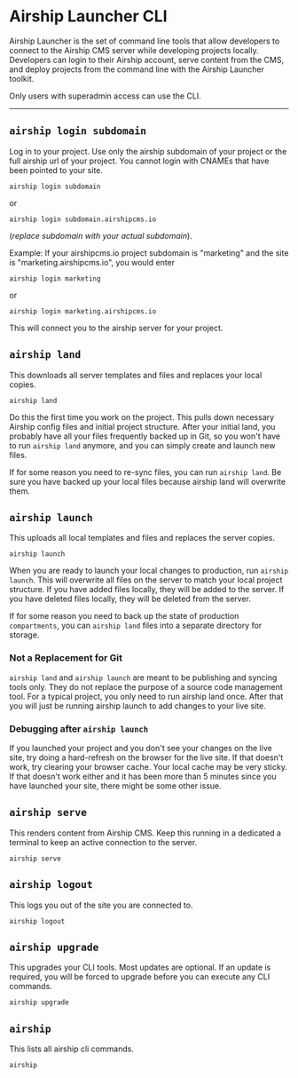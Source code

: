 # Airship Launcher CLI
Airship Launcher is the set of command line tools that allow developers to connect to the Airship CMS server while developing projects locally. Developers can login to their Airship account, serve content from the CMS, and deploy projects from the command line with the Airship Launcher toolkit.

Only users with superadmin access can use the CLI.

---

## `airship login subdomain`
Log in to your project. Use only the airship subdomain of your project or the full airship url of your project. You cannot login with CNAMEs that have been pointed to your site.
```
airship login subdomain
```
or
```
airship login subdomain.airshipcms.io
```
(_replace subdomain with your actual subdomain_). 

Example: If your airshipcms.io project subdomain is "marketing" and the site is "marketing.airshipcms.io", you would enter 
```
airship login marketing
```
or
```
airship login marketing.airshipcms.io
```
This will connect you to the airship server for your project.

## `airship land`
This downloads all server templates and files and replaces your local copies.
```
airship land
```
Do this the first time you work on the project. This pulls down necessary Airship config files and initial project structure. After your initial land, you probably have all your files frequently backed up in Git, so you won't have to run `airship land` anymore, and you can simply create and launch new files.

If for some reason you need to re-sync files, you can run `airship land`. Be sure you have backed up your local files because airship land will overwrite them.

## `airship launch`
This uploads all local templates and files and replaces the server copies.
```
airship launch
```

When you are ready to launch your local changes to production, run `airship launch`. This will overwrite all files on the server to match your local project structure. If you have added files locally, they will be added to the server. If you have deleted files locally, they will be deleted from the server.

If for some reason you need to back up the state of production `compartments`, you can `airship land` files into a separate directory for storage.

### Not a Replacement for Git
`airship land` and `airship launch` are meant to be publishing and syncing tools only. They do not replace the purpose of a source code management tool. For a typical project, you only need to run airship land once. After that you will just be running airship launch to add changes to your live site.

### Debugging after `airship launch`
If you launched your project and you don't see your changes on the live site, try doing a hard-refresh on the browser for the live site. If that doesn't work, try clearing your browser cache. Your local cache may be very sticky. If that doesn't work either and it has been more than 5 minutes since you have launched your site, there might be some other issue.

## `airship serve`
This renders content from Airship CMS. Keep this running in a dedicated a terminal to keep an active connection to the server.
```
airship serve
```

## `airship logout`
This logs you out of the site you are connected to.
```
airship logout
```

## `airship upgrade`
This upgrades your CLI tools. Most updates are optional. If an update is required, you will be forced to upgrade before you can execute any CLI commands.
```
airship upgrade
```

## `airship`
This lists all airship cli commands.
```
airship
```
